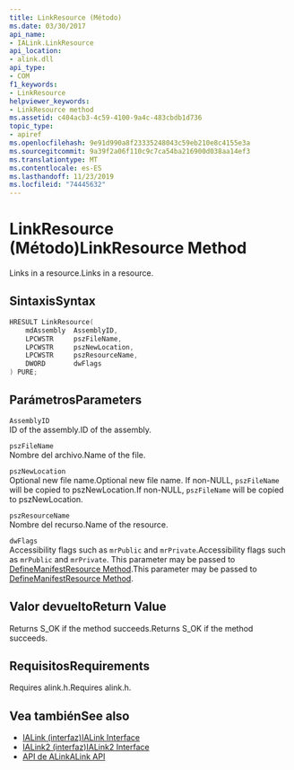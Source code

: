 ```yaml
---
title: LinkResource (Método)
ms.date: 03/30/2017
api_name:
- IALink.LinkResource
api_location:
- alink.dll
api_type:
- COM
f1_keywords:
- LinkResource
helpviewer_keywords:
- LinkResource method
ms.assetid: c404acb3-4c59-4100-9a4c-483cbdb1d736
topic_type:
- apiref
ms.openlocfilehash: 9e91d990a8f23335248043c59eb210e8c4155e3a
ms.sourcegitcommit: 9a39f2a06f110c9c7ca54ba216900d038aa14ef3
ms.translationtype: MT
ms.contentlocale: es-ES
ms.lasthandoff: 11/23/2019
ms.locfileid: "74445632"
---
```

# <a name="linkresource-method"></a><span data-ttu-id="3da8d-102">LinkResource (Método)</span><span class="sxs-lookup"><span data-stu-id="3da8d-102">LinkResource Method</span></span>
<span data-ttu-id="3da8d-103">Links in a resource.</span><span class="sxs-lookup"><span data-stu-id="3da8d-103">Links in a resource.</span></span>  
  
## <a name="syntax"></a><span data-ttu-id="3da8d-104">Sintaxis</span><span class="sxs-lookup"><span data-stu-id="3da8d-104">Syntax</span></span>  
  
```cpp  
HRESULT LinkResource(  
    mdAssembly  AssemblyID,  
    LPCWSTR     pszFileName,  
    LPCWSTR     pszNewLocation,  
    LPCWSTR     pszResourceName,  
    DWORD       dwFlags  
) PURE;  
```  
  
## <a name="parameters"></a><span data-ttu-id="3da8d-105">Parámetros</span><span class="sxs-lookup"><span data-stu-id="3da8d-105">Parameters</span></span>  
 `AssemblyID`  
 <span data-ttu-id="3da8d-106">ID of the assembly.</span><span class="sxs-lookup"><span data-stu-id="3da8d-106">ID of the assembly.</span></span>  
  
 `pszFileName`  
 <span data-ttu-id="3da8d-107">Nombre del archivo.</span><span class="sxs-lookup"><span data-stu-id="3da8d-107">Name of the file.</span></span>  
  
 `pszNewLocation`  
 <span data-ttu-id="3da8d-108">Optional new file name.</span><span class="sxs-lookup"><span data-stu-id="3da8d-108">Optional new file name.</span></span> <span data-ttu-id="3da8d-109">If non-NULL, `pszFileName` will be copied to pszNewLocation.</span><span class="sxs-lookup"><span data-stu-id="3da8d-109">If non-NULL, `pszFileName` will be copied to pszNewLocation.</span></span>  
  
 `pszResourceName`  
 <span data-ttu-id="3da8d-110">Nombre del recurso.</span><span class="sxs-lookup"><span data-stu-id="3da8d-110">Name of the resource.</span></span>  
  
 `dwFlags`  
 <span data-ttu-id="3da8d-111">Accessibility flags such as `mrPublic` and `mrPrivate`.</span><span class="sxs-lookup"><span data-stu-id="3da8d-111">Accessibility flags such as `mrPublic` and `mrPrivate`.</span></span> <span data-ttu-id="3da8d-112">This parameter may be passed to [DefineManifestResource Method](../metadata/imetadataassemblyemit-definemanifestresource-method.md).</span><span class="sxs-lookup"><span data-stu-id="3da8d-112">This parameter may be passed to [DefineManifestResource Method](../metadata/imetadataassemblyemit-definemanifestresource-method.md).</span></span>  
  
## <a name="return-value"></a><span data-ttu-id="3da8d-113">Valor devuelto</span><span class="sxs-lookup"><span data-stu-id="3da8d-113">Return Value</span></span>  
 <span data-ttu-id="3da8d-114">Returns S_OK if the method succeeds.</span><span class="sxs-lookup"><span data-stu-id="3da8d-114">Returns S_OK if the method succeeds.</span></span>  
  
## <a name="requirements"></a><span data-ttu-id="3da8d-115">Requisitos</span><span class="sxs-lookup"><span data-stu-id="3da8d-115">Requirements</span></span>  
 <span data-ttu-id="3da8d-116">Requires alink.h.</span><span class="sxs-lookup"><span data-stu-id="3da8d-116">Requires alink.h.</span></span>  
  
## <a name="see-also"></a><span data-ttu-id="3da8d-117">Vea también</span><span class="sxs-lookup"><span data-stu-id="3da8d-117">See also</span></span>

- [<span data-ttu-id="3da8d-118">IALink (interfaz)</span><span class="sxs-lookup"><span data-stu-id="3da8d-118">IALink Interface</span></span>](ialink-interface.md)
- [<span data-ttu-id="3da8d-119">IALink2 (interfaz)</span><span class="sxs-lookup"><span data-stu-id="3da8d-119">IALink2 Interface</span></span>](ialink2-interface.md)
- [<span data-ttu-id="3da8d-120">API de ALink</span><span class="sxs-lookup"><span data-stu-id="3da8d-120">ALink API</span></span>](index.md)
